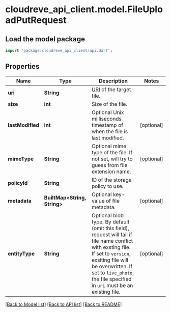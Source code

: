 # cloudreve_api_client.model.FileUploadPutRequest

## Load the model package
```dart
import 'package:cloudreve_api_client/api.dart';
```

## Properties
Name | Type | Description | Notes
------------ | ------------- | ------------- | -------------
**uri** | **String** | [URI](https://docs.cloudreve.org/api/file-uri) of the target file. | 
**size** | **int** | Size of the file. | 
**lastModified** | **int** | Optional Unix milliseconds timestamp of when the file is last modified. | [optional] 
**mimeType** | **String** | Optional mime type of the file. If not set, will try to guess from file extension name. | [optional] 
**policyId** | **String** | ID of the storage policy to use. | 
**metadata** | **BuiltMap&lt;String, String&gt;** | Optional key-value of file metadata. | [optional] 
**entityType** | **String** | Optional blob type.  By default (omit this field), request will fail if file name conflict with exsting file. If set to `version`, exsiting file will be overwritten. If set to `live_photo`, the file specified in `uri` must be an existing file. | [optional] 

[[Back to Model list]](../README.md#documentation-for-models) [[Back to API list]](../README.md#documentation-for-api-endpoints) [[Back to README]](../README.md)


